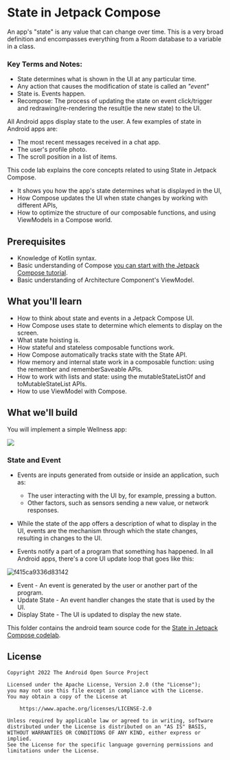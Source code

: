 
# State in Jetpack Compose
An app's "state" is any value that can change over time. This is a very broad definition and encompasses everything from a Room database to a variable in a class.

### Key Terms and Notes:
- State determines what is shown in the UI at any particular time.
- Any action that causes the modification of state is called an *"event"*
- State is. Events happen.
- Recompose: The process of updating the state on event click/trigger and redrawing/re-rendering the result(ie the new state) to the UI.

All Android apps display state to the user. A few examples of state in Android apps are:

- The most recent messages received in a chat app.
- The user's profile photo.
- The scroll position in a list of items.

This code lab explains the core concepts related to using State in Jetpack Compose.
- It shows you how the app's state determines what is displayed in the UI,
- How Compose updates the UI when state changes by working with different APIs,
- How to optimize the structure of our composable functions, and using ViewModels in a Compose world.

## Prerequisites
- Knowledge of Kotlin syntax.
- Basic understanding of Compose [you can start with the Jetpack Compose tutorial](https://developer.android.com/jetpack/compose/tutorial).
- Basic understanding of Architecture Component's ViewModel.

## What you'll learn
- How to think about state and events in a Jetpack Compose UI.
- How Compose uses state to determine which elements to display on the screen.
- What state hoisting is.
- How stateful and stateless composable functions work.
- How Compose automatically tracks state with the State<T> API.
- How memory and internal state work in a composable function: using the remember and rememberSaveable APIs.
- How to work with lists and state: using the mutableStateListOf and toMutableStateList APIs.
- How to use ViewModel with Compose.




## What we'll build
You will implement a simple Wellness app:

![](../../../../../PEACEM~1/AppData/Local/Temp/4888b02619969c55.png)

### State and Event
- Events are inputs generated from outside or inside an application, such as:
    - The user interacting with the UI by, for example, pressing a button.
    - Other factors, such as sensors sending a new value, or network responses.
- While the state of the app offers a description of what to display in the UI, events are the mechanism through which the state changes, resulting in changes to the UI.

- Events notify a part of a program that something has happened. In all Android apps, there's a core UI update loop that goes like this:

![f415ca9336d83142](https://user-images.githubusercontent.com/43262139/196190165-6ddc351d-3574-4afd-8337-3da99a9ec8e8.png)

- Event - An event is generated by the user or another part of the program.
- Update State - An event handler changes the state that is used by the UI.
- Display State - The UI is updated to display the new state.

This folder contains the android team source code for the [State in Jetpack Compose codelab](https://developer.android.com/codelabs/jetpack-compose-state).

## License

```
Copyright 2022 The Android Open Source Project

Licensed under the Apache License, Version 2.0 (the "License");
you may not use this file except in compliance with the License.
You may obtain a copy of the License at

    https://www.apache.org/licenses/LICENSE-2.0

Unless required by applicable law or agreed to in writing, software
distributed under the License is distributed on an "AS IS" BASIS,
WITHOUT WARRANTIES OR CONDITIONS OF ANY KIND, either express or implied.
See the License for the specific language governing permissions and
limitations under the License.